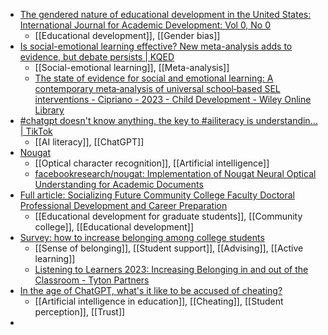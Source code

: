 - [The gendered nature of educational development in the United States: International Journal for Academic Development: Vol 0, No 0](https://www.tandfonline.com/doi/abs/10.1080/1360144X.2023.2252794?journalCode=rija20)
	- [[Educational development]], [[Gender bias]]
- [Is social-emotional learning effective? New meta-analysis adds to evidence, but debate persists | KQED](https://www.kqed.org/mindshift/62194/is-social-emotional-learning-effective-new-meta-analysis-adds-to-evidence-but-debate-persists)
	- [[Social-emotional learning]], [[Meta-analysis]]
	- [The state of evidence for social and emotional learning: A contemporary meta‐analysis of universal school‐based SEL interventions - Cipriano - 2023 - Child Development - Wiley Online Library](https://srcd.onlinelibrary.wiley.com/doi/10.1111/cdev.13968)
- [#chatgpt doesn't know anything. the key to #ailiteracy is understandin... | TikTok](https://www.tiktok.com/@mor10web/video/7275002432323603717?q=%23AIliteracy&t=1694726593562)
	- [[AI literacy]], [[ChatGPT]]
- [Nougat](https://facebookresearch.github.io/nougat/)
	- [[Optical character recognition]], [[Artificial intelligence]]
	- [facebookresearch/nougat: Implementation of Nougat Neural Optical Understanding for Academic Documents](https://github.com/facebookresearch/nougat)
- [Full article: Socializing Future Community College Faculty Doctoral Professional Development and Career Preparation](https://www.tandfonline.com/eprint/CPCS7TGHJGNS5HR9RXDC/full?target=10.1080/10668926.2023.2256238)
	- [[Educational development for graduate students]], [[Community college]], [[Educational development]]
- [Survey: how to increase belonging among college students](https://www.insidehighered.com/news/student-success/academic-life/2023/09/13/survey-how-increase-belonging-among-college-students)
	- [[Sense of belonging]], [[Student support]], [[Advising]], [[Active learning]]
	- [Listening to Learners 2023: Increasing Belonging in and out of the Classroom - Tyton Partners](https://tytonpartners.com/listening-to-learners-2023/)
- [In the age of ChatGPT, what's it like to be accused of cheating?](https://www.sciencedaily.com/releases/2023/09/230912110112.htm)
	- [[Artificial intelligence in education]], [[Cheating]], [[Student perception]], [[Trust]]
-